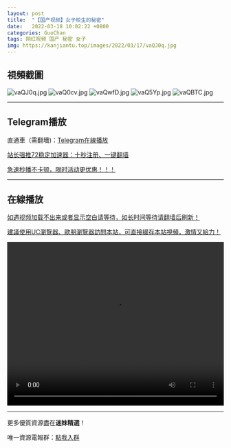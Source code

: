```yaml
---
layout: post
title:  "【国产视频】女子校生的秘密"
date:   2022-03-18 10:02:22 +0800
categories: GuoChan
tags: 网红视频 国产 秘密 女子
img: https://kanjiantu.top/images/2022/03/17/vaQJ0q.jpg
---
```



## 視頻截圖

![vaQJ0q.jpg](https://kanjiantu.top/images/2022/03/17/vaQJ0q.jpg)
![vaQ0cv.jpg](https://kanjiantu.top/images/2022/03/17/vaQ0cv.jpg)
![vaQwfD.jpg](https://kanjiantu.top/images/2022/03/17/vaQwfD.jpg)
![vaQ5Yp.jpg](https://kanjiantu.top/images/2022/03/17/vaQ5Yp.jpg)
![vaQBTC.jpg](https://kanjiantu.top/images/2022/03/17/vaQBTC.jpg)

* * *
## Telegram播放

直通車（需翻墻)：[Telegram在線播放](https://t.me/mimeijingxuan/190)

<u>站长强推72稳定加速器：[十秒注册、一键翻墙](https://72vpn.xyz/#/register?code=mimei) </u>


<u>急速秒播不卡顿，限时活动更优惠！！！</u>
* * *
## 在線播放
<u>如遇视频加载不出来或者显示空白请等待，如长时间等待请翻墙后刷新！</u>

<u>建議使用UC瀏覽器、歐朋瀏覽器訪問本站，可直接緩存本站視頻，激情又給力！</u>
<center><video src="https://cdn.publer.io/uploads/videos/6247e21edb279736bfa81506/1d493bba461889ad7f83e02e7f1ba6ec.mp4" width="100%" height="380px" controls="controls"></video></center>

* * *
更多優質資源盡在**迷妹精選**！

唯一資源電報群：[點我入群](https://t.me/mimeijingxuan)


